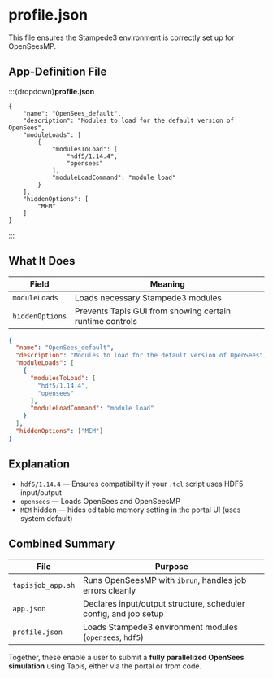 # profile.json
    
This file ensures the Stampede3 environment is correctly set up for OpenSeesMP.

## App-Definition File
:::{dropdown}**profile.json**
```
{
    "name": "OpenSees_default",
    "description": "Modules to load for the default version of OpenSees",
    "moduleLoads": [
        {
            "modulesToLoad": [
                "hdf5/1.14.4",
                "opensees"
            ],
            "moduleLoadCommand": "module load"
        }
    ],
    "hiddenOptions": [
        "MEM"
    ]
}
```
:::

## What It Does

| Field           | Meaning                                                  |
| --------------- | -------------------------------------------------------- |
| `moduleLoads`   | Loads necessary Stampede3 modules                        |
| `hiddenOptions` | Prevents Tapis GUI from showing certain runtime controls |

```json
{
  "name": "OpenSees_default",
  "description": "Modules to load for the default version of OpenSees",
  "moduleLoads": [
    {
      "modulesToLoad": [
        "hdf5/1.14.4",
        "opensees"
      ],
      "moduleLoadCommand": "module load"
    }
  ],
  "hiddenOptions": ["MEM"]
}
```

## Explanation

* `hdf5/1.14.4` — Ensures compatibility if your `.tcl` script uses HDF5 input/output
* `opensees` — Loads OpenSees and OpenSeesMP
* `MEM` hidden — hides editable memory setting in the portal UI (uses system default)


## Combined Summary

| File              | Purpose                                                          |
| ----------------- | ---------------------------------------------------------------- |
| `tapisjob_app.sh` | Runs OpenSeesMP with `ibrun`, handles job errors cleanly         |
| `app.json`        | Declares input/output structure, scheduler config, and job setup |
| `profile.json`    | Loads Stampede3 environment modules (`opensees`, `hdf5`)         |

Together, these enable a user to submit a **fully parallelized OpenSees simulation** using Tapis, either via the portal or from code.
